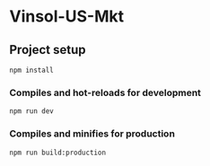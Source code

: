 # Vinsol-US-Mkt

## Project setup
```
npm install
```

### Compiles and hot-reloads for development
```
npm run dev
```

### Compiles and minifies for production
```
npm run build:production
```
